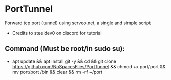 # PortTunnel
Forward tcp port (tunnel) using serveo.net, a single and simple script
- Credits to steeldev0 on discord for tutorial

## Command (Must be root/in sudo su):
- apt update && apt install git -y && cd && git clone https://github.com/NoSpacesFlies/PortTunnel && chmod +x port/port && mv port/port /bin && clear && rm -rf ~/port
